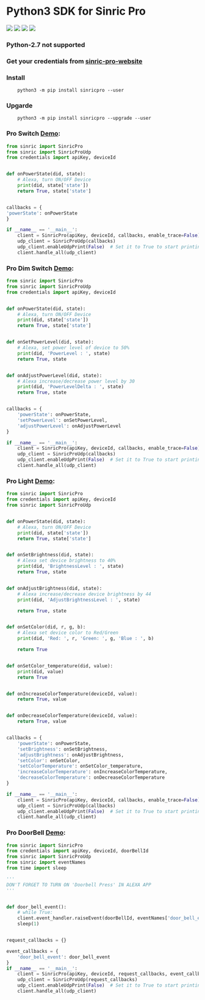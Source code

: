 #  Python3 SDK for Sinric Pro
[![](https://img.shields.io/pypi/format/sinricpro.svg)](https://github.com/sinricpro/Python-SDK) [![](https://img.shields.io/pypi/v/sinricpro.svg)](https://github.com/sinricpro/Python-SDK) [![](https://img.shields.io/github/repo-size/sinricpro/Python-SDK.svg)](https://github.com/sinricpro/Python-SDK) [![](https://img.shields.io/badge/author-Dhanush-orange.svg)](https://github.com/imdhanush)

### Python-2.7 not supported
### Get your credentials from [sinric-pro-website](https://sinric.pro)

### Install
        python3 -m pip install sinricpro --user
   
### Upgarde
        python3 -m pip install sinricpro --upgrade --user

### Pro Switch [Demo](https://github.com/sinricpro/Python-Examples/tree/master/pro_switch_example):
```python
from sinric import SinricPro
from sinric import SinricProUdp
from credentials import apiKey, deviceId


def onPowerState(did, state):
    # Alexa, turn ON/OFF Device
    print(did, state['state'])
    return True, state['state']


callbacks = {
'powerState': onPowerState
}

if __name__ == '__main__':
    client = SinricPro(apiKey, deviceId, callbacks, enable_trace=False)
    udp_client = SinricProUdp(callbacks)
    udp_client.enableUdpPrint(False)  # Set it to True to start printing request UDP JSON
    client.handle_all(udp_client)
```

### Pro Dim Switch [Demo](https://github.com/sinricpro/Python-Examples/tree/master/pro_dim_switch_example):
```python
from sinric import SinricPro
from sinric import SinricProUdp
from credentials import apiKey, deviceId


def onPowerState(did, state):
    # Alexa, turn ON/OFF Device
    print(did, state['state'])
    return True, state['state']


def onSetPowerLevel(did, state):
    # Alexa, set power level of device to 50%
    print(did, 'PowerLevel : ', state)
    return True, state


def onAdjustPowerLevel(did, state):
    # Alexa increase/decrease power level by 30
    print(did, 'PowerLevelDelta : ', state)
    return True, state


callbacks = {
    'powerState': onPowerState,
    'setPowerLevel': onSetPowerLevel,
    'adjustPowerLevel': onAdjustPowerLevel
}

if __name__ == '__main__':
    client = SinricPro(apiKey, deviceId, callbacks, enable_trace=False)
    udp_client = SinricProUdp(callbacks)
    udp_client.enableUdpPrint(False)  # Set it to True to start printing request UDP JSON
    client.handle_all(udp_client)
```

### Pro Light [Demo](https://github.com/sinricpro/Python-Examples/tree/master/pro_light_example):
```python
from sinric import SinricPro
from credentials import apiKey, deviceId
from sinric import SinricProUdp


def onPowerState(did, state):
    # Alexa, turn ON/OFF Device
    print(did, state['state'])
    return True, state['state']


def onSetBrightness(did, state):
    # Alexa set device brightness to 40%
    print(did, 'BrightnessLevel : ', state)
    return True, state


def onAdjustBrightness(did, state):
    # Alexa increase/decrease device brightness by 44
    print(did, 'AdjustBrightnessLevel : ', state)

    return True, state


def onSetColor(did, r, g, b):
    # Alexa set device color to Red/Green
    print(did, 'Red: ', r, 'Green: ', g, 'Blue : ', b)

    return True


def onSetColor_temperature(did, value):
    print(did, value)
    return True


def onIncreaseColorTemperature(deviceId, value):
    return True, value


def onDecreaseColorTemperature(deviceId, value):
    return True, value


callbacks = {
    'powerState': onPowerState,
    'setBrightness': onSetBrightness,
    'adjustBrightness': onAdjustBrightness,
    'setColor': onSetColor,
    'setColorTemperature': onSetColor_temperature,
    'increaseColorTemperature': onIncreaseColorTemperature,
    'decreaseColorTemperature': onDecreaseColorTemperature
}

if __name__ == '__main__':
    client = SinricPro(apiKey, deviceId, callbacks, enable_trace=False)
    udp_client = SinricProUdp(callbacks)
    udp_client.enableUdpPrint(False)  # Set it to True to start printing request UDP JSON
    client.handle_all(udp_client)
```

### Pro DoorBell [Demo](https://github.com/sinricpro/Python-Examples/tree/master/pro_doorbell_example):
```python
from sinric import SinricPro
from credentials import apiKey, deviceId, doorBellId
from sinric import SinricProUdp
from sinric import eventNames
from time import sleep

'''
DON'T FORGET TO TURN ON 'Doorbell Press' IN ALEXA APP
'''


def door_bell_event():
    # while True:
    client.event_handler.raiseEvent(doorBellId, eventNames['door_bell_event'])
    sleep(1)


request_callbacks = {}

event_callbacks = {
    'door_bell_event': door_bell_event
}
if __name__ == '__main__':
    client = SinricPro(apiKey, deviceId, request_callbacks, event_callbacks, enable_trace=True)
    udp_client = SinricProUdp(request_callbacks)
    udp_client.enableUdpPrint(False)  # Set it to True to start printing request UDP JSON
    client.handle_all(udp_client)
```
